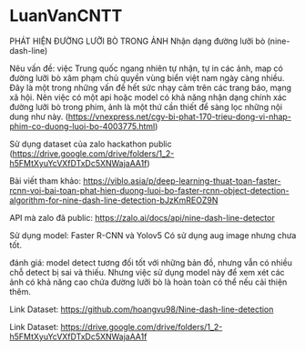 # LuanVanCNTT
PHÁT HIỆN ĐƯỜNG LƯỠI BÒ TRONG ẢNH
Nhận dạng đường lưỡi bò (nine-dash-line)

Nêu vấn đề: việc Trung quốc ngang nhiên tự nhận, tự in các ảnh, map có đường lưỡi bò xâm phạm chủ quyền vùng biển việt nam ngày càng nhiều. Đây là một trong những vấn đề hết sức nhạy cảm trên các trang báo, mạng xã hội. Nên việc có một api hoặc model có khả năng nhận dạng chính xác đường lưỡi bò trong phim, ảnh là một thứ cần thiết để sàng lọc những nội dung như này. (https://vnexpress.net/cgv-bi-phat-170-trieu-dong-vi-nhap-phim-co-duong-luoi-bo-4003775.html)

Sử dụng dataset của zalo hackathon public (https://drive.google.com/drive/folders/1_2-h5FMtXyuYcVXfDTxDc5XNWajaAA1f)

Bài viết tham khảo: https://viblo.asia/p/deep-learning-thuat-toan-faster-rcnn-voi-bai-toan-phat-hien-duong-luoi-bo-faster-rcnn-object-detection-algorithm-for-nine-dash-line-detection-bJzKmREOZ9N

API mà zalo đã public: https://zalo.ai/docs/api/nine-dash-line-detector

Sử dụng model: Faster R-CNN và Yolov5
Có sử dụng aug image nhưng chưa tốt.

đánh giá: model detect tương đối tốt với những bản đồ, nhưng vẫn có nhiều chỗ detect bị sai và thiếu. Nhưng việc sử dụng model này để xem xét các ảnh có khả năng cao chứa đường lưỡi bò là hoàn toàn có thể nếu cải thiện thêm.

Link Dataset: https://github.com/hoangvu98/Nine-dash-line-detection

Link Dataset: https://drive.google.com/drive/folders/1_2-h5FMtXyuYcVXfDTxDc5XNWajaAA1f
